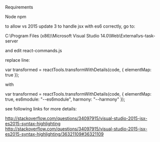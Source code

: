 Requirements

Node
npm

to allow vs 2015 update 3 to handle jsx with es6 correctly, go to:

C:\Program Files (x86)\Microsoft Visual Studio 14.0\Web\External\vs-task-server

and edit react-commands.js

replace line:

var transformed = reactTools.transformWithDetails(code, { elementMap: true });

with

var transformed = reactTools.transformWithDetails(code, { elementMap: true, es6module: "--es6module", harmony: "--harmony" });

see following links for more details:

http://stackoverflow.com/questions/34097915/visual-studio-2015-jsx-es2015-syntax-highlighting
http://stackoverflow.com/questions/34097915/visual-studio-2015-jsx-es2015-syntax-highlighting/36321109#36321109
